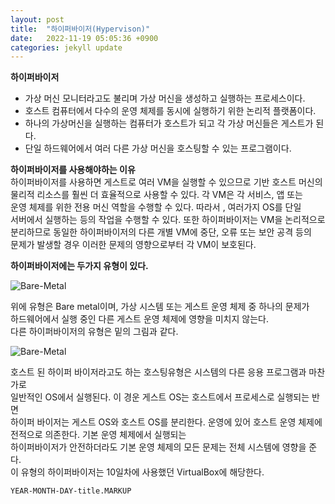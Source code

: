 ```yaml
---
layout: post
title:  "하이퍼바이저(Hypervison)"
date:   2022-11-19 05:05:36 +0900
categories: jekyll update
---
```

**하이퍼바이저**  
* 가상 머신 모니터라고도 불리며 가상 머신을 생성하고 실행하는 프로세스이다.  
* 호스트 컴퓨터에서 다수의 운영 체제를 동시에 실행하기 위한 논리적 플랫폼이다.  
* 하나의 가상머신을 실행하는 컴퓨터가 호스트가 되고 각 가상 머신들은 게스트가 된다.  
* 단일 하드웨어에서 여러 다른 가상 머신을 호스팅할 수 있는 프로그램이다.  

**하이퍼바이저를 사용해야하는 이유**  
하이퍼바이저를 사용하면 게스트로 여러 VM을 실행할 수 있으므로 기반 호스트 머신의  
물리적 리소스를 훨씬 더 효율적으로 사용할 수 있다. 각 VM은 각 서비스, 앱 또는  
운영 체제를 위한 전용 머신 역할을 수행할 수 있다. 따라서 , 여러가지 OS를 단일  
서버에서 실행하는 등의 작업을 수행할 수 있다. 또한 하이퍼바이저는 VM을 논리적으로  
분리하므로 동일한 하이퍼바이저의 다른 개별 VM에 중단, 오류 또는 보안 공격 등의  
문제가 발생할 경우 이러한 문제의 영향으로부터 각 VM이 보호된다.

**하이퍼바이저에는 두가지 유형이 있다.**  

![Bare-Metal]({{site.baseurl}}/assets/images/BM.PNG)

위에 유형은 Bare metal이며, 가상 시스템 또는 게스트 운영 체제 중 하나의 문제가  
하드웨어에서 실행 중인 다른 게스트 운영 체제에 영향을 미치지 않는다.  
다른 하이퍼바이저의 유형은 밑의 그림과 같다.

![Bare-Metal]({{site.baseurl}}/assets/images/TYPE2.PNG)

호스트 된 하이퍼 바이저라고도 하는 호스팅유형은 시스템의 다른 응용 프로그램과 마찬가로  
일반적인 OS에서 실행된다. 이 경운 게스트 OS는 호스트에서 프로세스로 실행되는 반면  
하이퍼 바이저는 게스트 OS와 호스트 OS를 분리한다.
운영에 있어 호스트 운영 체제에 전적으로 의존한다. 기본 운영 체제에서 실행되는  
하이퍼바이저가 안전하더라도 기본 운영 체제의 모든 문제는 전체 시스템에 영향을 준다.  
이 유형의 하이퍼바이저는 10일차에 사용했던 VirtualBox에 해당한다.  

`YEAR-MONTH-DAY-title.MARKUP`
